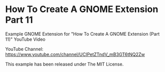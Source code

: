 # How To Create A GNOME Extension Part 11

Example GNOME Extension for "How To Create A GNOME Extension (Part 11)"
YouTube Video

YouTube Channel:
https://www.youtube.com/channel/UCIPetZTndV_mB3GT6tNQ2Zw

This example has been released under The MIT License.
